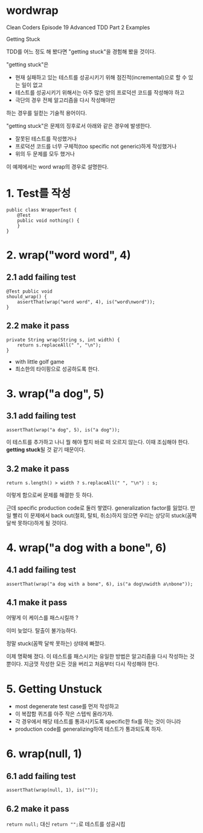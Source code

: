 wordwrap
============

Clean Coders Episode 19 Advanced TDD Part 2 Examples

Getting Stuck

TDD를 어느 정도 해 봤다면 "getting stuck"을 경험해 봤을 것이다.

"getting stuck"은

- 현재 실패하고 있는 테스트를 성공시키기 위해 점진적(incremental)으로 할 수 있는 일이 없고
- 테스트를 성공시키기 위해서는 아주 많은 양의 프로덕션 코드를 작성해야 하고
- 극단의 경우 전체 알고리즘을 다시 작성해야만 

하는 경우를 일컫는 기술적 용어이다.

"getting stuck"은 문제의 징후로서 아래와 같은 경우에 발생한다.

- 잘못된 테스트를 작성했거나
- 프로덕션 코드를 너무 구체적(too specific not generic)하게 작성했거나
- 위의 두 문제를 모두 했거나

이 예제에서는 word wrap의 경우로 설명한다.
# 1. Test를 작성

```
public class WrapperTest {
    @Test
    public void nothing() {
    }
}
```

# 2. wrap("word word", 4)

## 2.1 add failing test

```
@Test public void
should_wrap() {
    assertThat(wrap("word word", 4), is("word\nword"));
}
```

## 2.2 make it pass

```
private String wrap(String s, int width) {
    return s.replaceAll(" ", "\n");
}
```
- with little golf game
- 최소한의 타이핑으로 성공하도록 한다.

# 3. wrap("a dog", 5)

## 3.1 add failing test

```
assertThat(wrap("a dog", 5), is("a dog"));
```

이 테스트를 추가하고 나니 뭘 해야 할지 바로 떠 오르지 않는다. 이때 조심해야 한다. **getting stuck**될 것 같기 때문이다.

## 3.2 make it pass

```
return s.length() > width ? s.replaceAll(" ", "\n") : s;
```

이렇게 함으로써 문제를 해결한 듯 하다.

근데 specific production code로 둘러 쌓였다. generalization factor를 잃었다. 만일 빨리 이 문제에서 back out(철회, 탈퇴, 취소)하지 않으면 우리는 상당히 stuck(꼼짝 달싹 못하다)하게 될 것이다.

# 4. wrap("a dog with a bone", 6)

## 4.1 add failing test

```
assertThat(wrap("a dog with a bone", 6), is("a dog\nwidth a\nbone"));
```

## 4.1 make it pass

어떻게 이 케이스를 패스시킬까 ?

이미 늦었다. 탈출이 불가능하다.

정말 stuck(꼼짝 달싹 못하는) 상태에 빠졌다.

이제 명확해 졌다. 이 테스트를 패스시키는 유일한 방법은 알고리즘을 다시 작성하는 것 뿐이다. 지금껏 작성한 모든 것을 버리고 처음부터 다시 작성해야 한다.

# 5. Getting Unstuck

- most degenerate test case를 먼저 작성하고
- 이 복잡함 퀴즈를 아주 작은 스텝씩 올라가자.
- 각 경우에서 해당 테스트를 통과시키도록 specific한 fix를 하는 것이 아니라 
- production code를 generalizing하여 테스트가 통과되도록 하자.

# 6. wrap(null, 1)

## 6.1 add failing test

```
assertThat(wrap(null, 1), is(""));
```

## 6.2 make it pass

`return null;` 대신 `return "";`로 테스트를 성공시킴